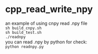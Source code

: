 # cpp_read_write_npy
an example of using cnpy read .npy file<br>
``sh build_cnpy.sh``<br>
``sh build_test.sh``<br>
``./readnpy``<br>
you can read .npy by python for check:<br>
``python readnpy.py``<br>
